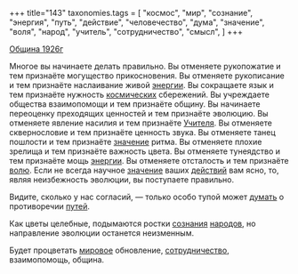 +++
title="143"
taxonomies.tags = [
 "космос",
 "мир",
 "сознание",
 "энергия",
 "путь",
 "действие",
 "человечество",
 "дума",
 "значение",
 "воля",
 "народ",
 "учитель",
 "сотрудничество",
 "смысл",
]
+++

[Община 1926г](/agni/1926)

Многое вы начинаете делать правильно. Вы отменяете рукопожатие и тем признаёте могущество прикосновения. Вы отменяете рукописание и тем признаёте наслаивание живой [энергии](/tags/энергия). Вы сокращаете язык и тем признаёте нужность [космических](/tags/космос) сбережений. Вы учреждаете общества взаимопомощи и тем признаёте общину. Вы начинаете переоценку преходящих ценностей и тем признаёте эволюцию. Вы отменяете явление насилия и тем признаёте [Учителя](/tags/учитель). Вы отменяете сквернословие и тем признаёте ценность звука. Вы отменяете танец пошлости и тем признаёте [значение](/tags/значение) ритма. Вы отменяете плохие зрелища и тем признаёте важность цвета. Вы отменяете тунеядство и тем признаёте мощь [энергии](/tags/энергия). Вы отменяете отсталость и тем признаёте [волю](/tags/воля). Если не всегда научное [значение](/tags/значение) ваших [действий](/tags/действие) вам ясно, то, являя неизбежность эволюции, вы поступаете правильно.   

Видите, сколько у нас согласий, — только особо тупой может [думать](/tags/дума) о противоречии [путей](/tags/путь).   

Как цветы целебные, подымаются ростки [сознания](/tags/сознание) [народов](/tags/сотрудничество), но направление эволюции останется неизменным.   

Будет процветать [мировое](/tags/мир) обновление, [сотрудничество](/tags/сотрудничество), взаимопомощь, община.   

